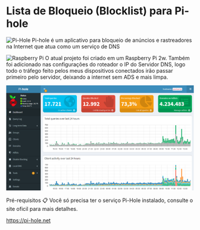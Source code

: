 # Lista de Bloqueio (Blocklist) para Pi-hole

![Pi-Hole](https://img.shields.io/badge/pihole-%2396060C.svg?style=for-the-badge&logo=pi-hole&logoColor=white)
Pi-hole é um aplicativo para bloqueio de anúncios e rastreadores na Internet que atua como um serviço de DNS

![Raspberry Pi](https://img.shields.io/badge/-RaspberryPi-C51A4A?style=for-the-badge&logo=Raspberry-Pi)
O atual projeto foi criado em um Raspberry Pi 2w.
Também foi adicionado nas configurações do roteador o IP do Servidor DNS, logo todo o tráfego feito pelos meus dispositivos conectados irão passar primeiro pelo servidor, deixando a internet sem ADS e mais limpa.

![](https://github.com/luizhpferreira/blacklist-meu/blob/main/dns.png?raw=true)

Pré-requisitos 📋
Você só precisa ter o serviço Pi-Hole instalado, consulte o site oficil para mais detalhes.

https://pi-hole.net
